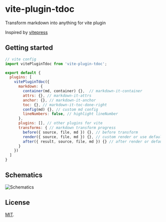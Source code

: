 # vite-plugin-tdoc

Transform markdown into anything for vite plugin

Inspired by [vitepress](https://github.com/vuejs/vitepress)

## Getting started

```js
// vite config
import vitePluginTdoc from 'vite-plugin-tdoc';

export default {
  plugins: [
    vitePluginTdoc({
      markdown: {
        container(md, container) {},  // markdown-it-container
        attrs: {}, // markdown-it-attrs
        anchor: {}, // markdown-it-anchor
        toc: {}, // markdown-it-toc-done-right
        config(md) {}, // custom md config
        lineNumbers: false, // highlight lineNumber
      },
      plugins: [], // other plugins for vite
      transforms: { // markdown transform progress
        before({ source, file, md }) {}, // before transform
        render({ source, file, md }) {}, // custom render or use default render
        after({ result, source, file, md }) {} // after render or default render
      }
    })
  ]
}
```

## Schematics

![Schematics](./docs/vite-plugin-tdoc.png)

## License

[MIT](LICENSE).
